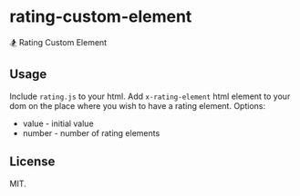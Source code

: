 # rating-custom-element
:snowboarder: Rating Custom Element


## Usage

Include ```rating.js``` to your html.
Add ```x-rating-element``` html element to your dom on the place where you wish to have a rating element.
Options:
* value - initial value
* number - number of rating elements



## License

MIT.
